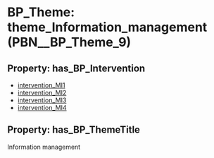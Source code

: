 # BP_Theme: __theme_Information_management__ (PBN__BP_Theme_9)

## Property: has_BP_Intervention

* [intervention_MI1](../BP/PBN__BP_Intervention_36)
* [intervention_MI2](../BP/PBN__BP_Intervention_37)
* [intervention_MI3](../BP/PBN__BP_Intervention_38)
* [intervention_MI4](../BP/PBN__BP_Intervention_39)

## Property: has_BP_ThemeTitle

Information management

